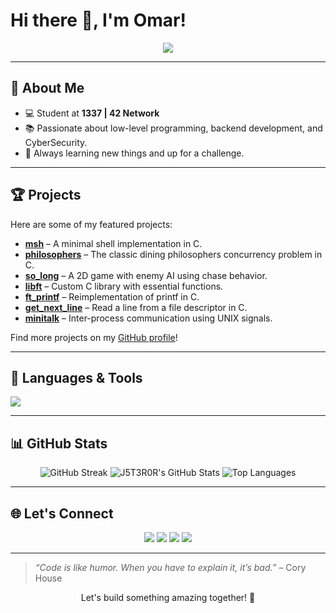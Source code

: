 # Hi there 👋, I'm Omar!

<p align="center">
  <img src="https://readme-typing-svg.herokuapp.com?color=%2336BCF7&lines=Tech+Enthusiast;Student+at+1337+%7C+42+Network;Lifelong+Learner" />
</p>

---

## 🚀 About Me

- 💻 Student at **1337 | 42 Network**
- 📚 Passionate about low-level programming, backend development, and CyberSecurity.
- 🌱 Always learning new things and up for a challenge.

---

## 🏆 Projects

Here are some of my featured projects:
- [**msh**](https://github.com/J5T3R0R/msh) – A minimal shell implementation in C.
- [**philosophers**](https://github.com/J5T3R0R/philosophers_42) – The classic dining philosophers concurrency problem in C.
- [**so_long**](https://github.com/J5T3R0R/so_long) – A 2D game with enemy AI using chase behavior.
- [**libft**](https://github.com/J5T3R0R/libft) – Custom C library with essential functions.
- [**ft_printf**](https://github.com/J5T3R0R/ft_printf) – Reimplementation of printf in C.
- [**get_next_line**](https://github.com/J5T3R0R/get_next_line) – Read a line from a file descriptor in C.
- [**minitalk**](https://github.com/J5T3R0R/minitalk) – Inter-process communication using UNIX signals.

Find more projects on my [GitHub profile](https://github.com/J5T3R0R/?tab=repositories)!

---

## 🧰 Languages & Tools

<p>
  <img src="https://skillicons.dev/icons?i=c,cpp,python,js,typescript,nodejs,expressjs,sql,html,css,bash,react,tailwind,git" />
</p>

---

## 📊 GitHub Stats

<p align="center">
  <img src="https://github-readme-streak-stats.herokuapp.com/?user=J5T3R0R&theme=radical" alt="GitHub Streak" />
  <img src="https://github-readme-stats.vercel.app/api?username=J5T3R0R&show_icons=true&theme=radical" alt="J5T3R0R's GitHub Stats" />
  <img src="https://github-readme-stats.vercel.app/api/top-langs/?username=J5T3R0R&layout=compact&theme=radical" alt="Top Languages" />
</p>

---

## 🌐 Let's Connect

<p align="center">
  <a href="https://github.com/J5T3R0R"><img src="https://img.shields.io/badge/GitHub-J5T3R0R-181717?style=for-the-badge&logo=github" /></a>
  <a href="mailto:1chgr077@gmail.com"><img src="https://img.shields.io/badge/Email-Contact%20Me-red?style=for-the-badge&logo=gmail" /></a>
  <a href="https://www.linkedin.com/in/omar-1achguer/"><img src="https://img.shields.io/badge/LinkedIn-Omar%20Lachguer-blue?style=for-the-badge&logo=linkedin" /></a>
  <a href="https://x.com/whoistrickster"><img src="https://img.shields.io/badge/X-whoistrickster-000000?style=for-the-badge&logo=x" /></a>
</p>

---

> *“Code is like humor. When you have to explain it, it’s bad.”* – Cory House

<p align="center">Let's build something amazing together! 🚀</p>
